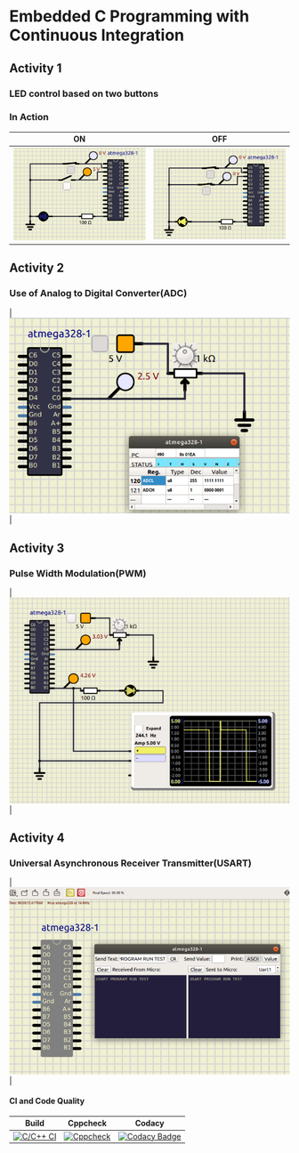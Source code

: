 # Embedded C Programming with Continuous Integration 

## Activity 1

### LED control based on two buttons 

### In Action

|ON|OFF|
|:--:|:--:|
|![ON](https://github.com/NalinBharathiEaswaramoorthy/StepIn_Embedded_C/blob/main/simulation/Activity1_OFF.png)|![OFF](https://github.com/NalinBharathiEaswaramoorthy/StepIn_Embedded_C/blob/main/simulation/Activity1_ON.png)|

## Activity 2

### Use of Analog to Digital Converter(ADC)
|![ADC](https://github.com/NalinBharathiEaswaramoorthy/StepIn_Embedded_C/blob/main/simulation/Activity2.png)|

## Activity 3

### Pulse Width Modulation(PWM)
|![PWM](https://github.com/NalinBharathiEaswaramoorthy/StepIn_Embedded_C/blob/main/simulation/PWM.png)|

## Activity 4

### Universal Asynchronous Receiver Transmitter(USART)
|![USART](https://github.com/NalinBharathiEaswaramoorthy/StepIn_Embedded_C/blob/main/simulation/USART.png)|

#### CI and Code Quality

|Build|Cppcheck|Codacy|
|:--:|:--:|:--:|
|[![C/C++ CI](https://github.com/NalinBharathiEaswaramoorthy/StepIn_Embedded_C/actions/workflows/compile.yml/badge.svg)](https://github.com/NalinBharathiEaswaramoorthy/StepIn_Embedded_C/actions/workflows/compile.yml)|[![Cppcheck](https://github.com/NalinBharathiEaswaramoorthy/StepIn_Embedded_C/actions/workflows/cpp-check.yml/badge.svg)](https://github.com/NalinBharathiEaswaramoorthy/StepIn_Embedded_C/actions/workflows/cpp-check.yml)|[![Codacy Badge](https://app.codacy.com/project/badge/Grade/e7738cae770b4a1db93cbfc6069f04e6)](https://www.codacy.com/gh/NalinBharathiEaswaramoorthy/StepIn_Embedded_C/dashboard?utm_source=github.com&amp;utm_medium=referral&amp;utm_content=NalinBharathiEaswaramoorthy/StepIn_Embedded_C&amp;utm_campaign=Badge_Grade)|
